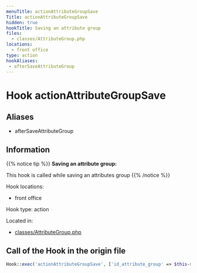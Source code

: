 ```yaml
---
menuTitle: actionAttributeGroupSave
Title: actionAttributeGroupSave
hidden: true
hookTitle: Saving an attribute group
files:
  - classes/AttributeGroup.php
locations:
  - front office
type: action
hookAliases:
 - afterSaveAttributeGroup
---
```


# Hook actionAttributeGroupSave

## Aliases
 
 - afterSaveAttributeGroup



## Information

{{% notice tip %}}
**Saving an attribute group:** 

This hook is called while saving an attributes group
{{% /notice %}}

Hook locations: 
  - front office

Hook type: action

Located in: 
  - [classes/AttributeGroup.php](https://github.com/PrestaShop/PrestaShop/blob/8.0.x/classes/AttributeGroup.php)

## Call of the Hook in the origin file

```php
Hook::exec('actionAttributeGroupSave', ['id_attribute_group' => $this->id])
```
